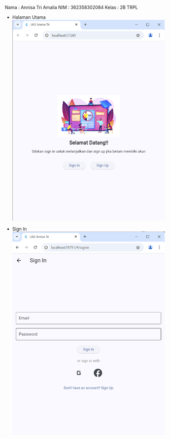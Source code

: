 Nama    : Annisa Tri Amalia
NIM     : 362358302084
Kelas   : 2B TRPL

- Halaman Utama
![1](image/1.png)

- Sign In
![2](image/2.png)